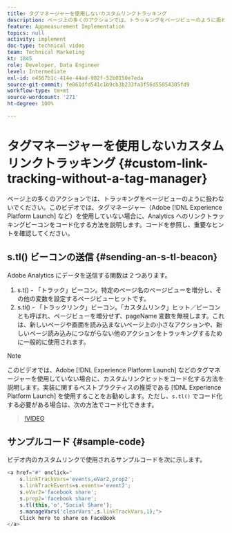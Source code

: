 ```yaml
---
title: タグマネージャーを使用しないカスタムリンクトラッキング
description: ページ上の多くのアクションでは、トラッキングをページビューのように扱わないでください。このビデオでは、タグマネージャー（Experience Platform Launch など）を使用していない場合に、Analytics へのリンクトラッキングビーコンをコード化する方法を説明します。コードを参照し、重要なヒントを確認してください。
feature: Appmeasurement Implementation
topics: null
activity: implement
doc-type: technical video
team: Technical Marketing
kt: 1845
role: Developer, Data Engineer
level: Intermediate
exl-id: e4567b1c-414e-44ad-982f-52b0150e7eda
source-git-commit: fe861dfd541c1b9cb3b233fa3f56d55054305fd9
workflow-type: tm+mt
source-wordcount: '271'
ht-degree: 100%

---
```


# タグマネージャーを使用しないカスタムリンクトラッキング {#custom-link-tracking-without-a-tag-manager}

ページ上の多くのアクションでは、トラッキングをページビューのように扱わないでください。このビデオでは、タグマネージャー（Adobe [!DNL Experience Platform Launch] など）を使用していない場合に、Analytics へのリンクトラッキングビーコンをコード化する方法を説明します。コードを参照し、重要なヒントを確認してください。

## s.tl() ビーコンの送信 {#sending-an-s-tl-beacon}

Adobe Analytics にデータを送信する関数は 2 つあります。

1. s.t() - 「トラック」ビーコン。特定のページ名のページビューを増分し、その他の変数を設定するページビューヒットです。
1. s.tl() - 「トラックリンク」ビーコン。「カスタムリンク」ヒット／ビーコンとも呼ばれ、ページビューを増分せず、pageName 変数を無視します。これは、新しいページや画面を読み込まないページ上の小さなアクションや、新しいページ読み込みにつながらない他のアクションをトラッキングするために一般的に使用されます。

>[!NOTE]
>
>このビデオでは、Adobe [!DNL Experience Platform Launch] などのタグマネージャーを使用していない場合に、カスタムリンクヒットをコード化する方法を説明します。実装に関するベストプラクティスの推奨である [!DNL Experience Platform Launch] を使用することをお勧めします。ただし、`s.tl()` でコード化する必要がある場合は、次の方法でコード化できます。

>[!VIDEO](https://video.tv.adobe.com/v/25832/?quality=12)

## サンプルコード {#sample-code}

ビデオ内のカスタムリンクで使用されるサンプルコードを次に示します。

```JavaScript
<a href="#" onclick="
    s.linkTrackVars='events,eVar2,prop2';
    s.linkTrackEvents=s.events='event2';
    s.eVar2='facebook share';
    s.prop2='facebook share';
    s.tl(this,'o','Social Share');
    s.manageVars('clearVars',s.linkTrackVars,1);">
    Click here to share on FaceBook
</a>
```
